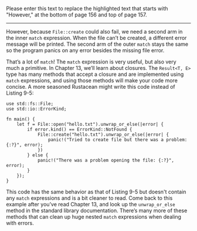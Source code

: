 Please enter this text to replace the highlighted text that starts with "However," at the bottom of page 156 and top of page 157.

---

However, because `File::create` could also fail, we need a second arm in the
inner `match` expression. When the file can’t be created, a different error
message will be printed. The second arm of the outer `match` stays the same so
the program panics on any error besides the missing file error.

That’s a lot of `match`! The `match` expression is very useful, but also very
much a primitive. In Chapter 13, we’ll learn about closures. The `Result<T, E>`
type has many methods that accept a closure and are implemented using `match`
expressions, and using those methods will make your code more concise. A more
seasoned Rustacean might write this code instead of Listing 9-5:

```
use std::fs::File;
use std::io::ErrorKind;

fn main() {
    let f = File::open("hello.txt").unwrap_or_else(|error| {
        if error.kind() == ErrorKind::NotFound {
            File::create("hello.txt").unwrap_or_else(|error| {
                panic!("Tried to create file but there was a problem: {:?}", error);
            })
        } else {
            panic!("There was a problem opening the file: {:?}", error);
        }
    });
}
```

This code has the same behavior as that of Listing 9-5 but doesn't contain any
`match` expressions and is a bit cleaner to read. Come back to this example
after you’ve read Chapter 13, and look up the `unwrap_or_else` method in the
standard library documentation. There’s many more of these methods that can
clean up huge nested `match` expressions when dealing with errors.
